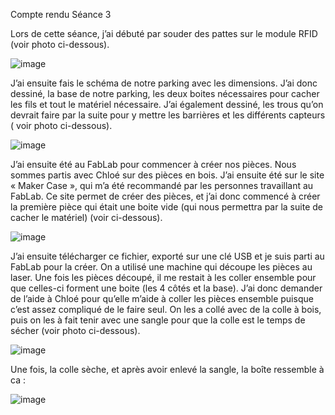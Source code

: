 Compte rendu Séance 3

Lors de cette séance, j’ai débuté par souder des pattes sur le module RFID (voir photo ci-dessous).

![image](https://user-images.githubusercontent.com/120109320/211362747-6e8235e6-18c4-4fa3-93e7-d21fb7a7e4a5.png)

J’ai ensuite fais le schéma de notre parking avec les dimensions. 
J’ai donc dessiné, la base de notre parking, les deux boites nécessaires pour cacher les fils et tout le matériel nécessaire. 
J’ai également dessiné, les trous qu’on devrait faire par la suite pour y mettre les barrières et les différents capteurs ( voir photo ci-dessous).

![image](https://user-images.githubusercontent.com/120109320/211362817-c6951f33-0379-443c-8628-0c09fb84ea81.png)


J’ai ensuite été au FabLab pour commencer à créer nos pièces. 
Nous sommes partis avec Chloé sur des pièces en bois. 
J’ai ensuite été sur le site « Maker Case », qui m’a été recommandé par les personnes travaillant au FabLab. 
Ce site permet de créer des pièces, et j’ai donc commencé à créer la première pièce qui était une boite vide (qui nous permettra par la suite de cacher le matériel) (voir ci-dessous). 

![image](https://user-images.githubusercontent.com/120109320/211362942-f085954b-bde8-47d8-a853-5726081621eb.png)


J’ai ensuite télécharger ce fichier, exporté sur une clé USB et je suis parti au FabLab pour la créer. 
On a utilisé une machine qui découpe les pièces au laser. Une fois les pièces découpé, il me restait à les coller ensemble pour que celles-ci forment une boite (les 4 côtés et la base). 
J’ai donc demander de l’aide à Chloé pour qu’elle m’aide à coller les pièces ensemble puisque c’est assez compliqué de le faire seul. 
On les a collé avec de la colle à bois, puis on les à fait tenir avec une sangle pour que la colle est le temps de sécher (voir photo ci-dessous).

 ![image](https://user-images.githubusercontent.com/120109320/211363022-e5324581-539c-40c8-9066-fdb73b7039c6.png)

Une fois, la colle sèche, et après avoir enlevé la sangle, la boîte ressemble à ca :

![image](https://user-images.githubusercontent.com/120109320/211363068-536e8019-8c3b-4ea0-ab85-c42ca8cd7f13.png)
